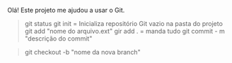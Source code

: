 Olá! Este projeto me ajudou a usar o Git.

> git status
> git init = Inicializa repositório Git vazio na pasta do projeto
> git add "nome do arquivo.ext"
  > gir add . = manda tudo
> git commit - m "descrição do commit"

> git checkout -b "nome da nova branch"
